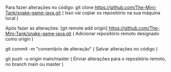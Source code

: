 Para fazer alterações no código:
  git clone https://github.com/The-Mini-Tank/snake-game-java.git
  ( Isso vai copiar os repositório na sua máquina local )

Após fazer as alterações:
  [git remote add origin] https://github.com/The-Mini-Tank/snake-game-java.git
  ( Adicionar repositório remoto designado como origin )
  
  git commit -m "comentário de alteração"
  ( Salvar alterações no código )
  
  git push -u origin main/master
  ( Enviar alterações para o repositório remoto, no branch main ou master )
